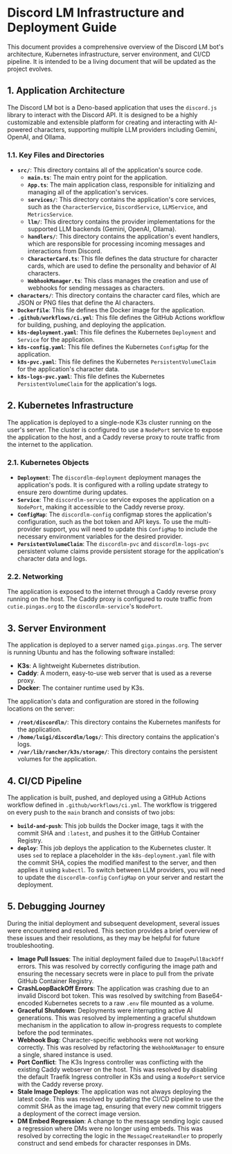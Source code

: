 # Discord LM Infrastructure and Deployment Guide

This document provides a comprehensive overview of the Discord LM bot's architecture, Kubernetes infrastructure, server environment, and CI/CD pipeline. It is intended to be a living document that will be updated as the project evolves.

## 1. Application Architecture

The Discord LM bot is a Deno-based application that uses the `discord.js` library to interact with the Discord API. It is designed to be a highly customizable and extensible platform for creating and interacting with AI-powered characters, supporting multiple LLM providers including Gemini, OpenAI, and Ollama.

### 1.1. Key Files and Directories

*   **`src/`**: This directory contains all of the application's source code.
    *   **`main.ts`**: The main entry point for the application.
    *   **`App.ts`**: The main application class, responsible for initializing and managing all of the application's services.
    *   **`services/`**: This directory contains the application's core services, such as the `CharacterService`, `DiscordService`, `LLMService`, and `MetricsService`.
    *   **`llm/`**: This directory contains the provider implementations for the supported LLM backends (Gemini, OpenAI, Ollama).
    *   **`handlers/`**: This directory contains the application's event handlers, which are responsible for processing incoming messages and interactions from Discord.
    *   **`CharacterCard.ts`**: This file defines the data structure for character cards, which are used to define the personality and behavior of AI characters.
    *   **`WebhookManager.ts`**: This class manages the creation and use of webhooks for sending messages as characters.
*   **`characters/`**: This directory contains the character card files, which are JSON or PNG files that define the AI characters.
*   **`Dockerfile`**: This file defines the Docker image for the application.
*   **`.github/workflows/ci.yml`**: This file defines the GitHub Actions workflow for building, pushing, and deploying the application.
*   **`k8s-deployment.yaml`**: This file defines the Kubernetes `Deployment` and `Service` for the application.
*   **`k8s-config.yaml`**: This file defines the Kubernetes `ConfigMap` for the application.
*   **`k8s-pvc.yaml`**: This file defines the Kubernetes `PersistentVolumeClaim` for the application's character data.
*   **`k8s-logs-pvc.yaml`**: This file defines the Kubernetes `PersistentVolumeClaim` for the application's logs.

## 2. Kubernetes Infrastructure

The application is deployed to a single-node K3s cluster running on the user's server. The cluster is configured to use a `NodePort` service to expose the application to the host, and a Caddy reverse proxy to route traffic from the internet to the application.

### 2.1. Kubernetes Objects

*   **`Deployment`**: The `discordlm-deployment` deployment manages the application's pods. It is configured with a rolling update strategy to ensure zero downtime during updates.
*   **`Service`**: The `discordlm-service` service exposes the application on a `NodePort`, making it accessible to the Caddy reverse proxy.
*   **`ConfigMap`**: The `discordlm-config` configmap stores the application's configuration, such as the bot token and API keys. To use the multi-provider support, you will need to update this `ConfigMap` to include the necessary environment variables for the desired provider.
*   **`PersistentVolumeClaim`**: The `discordlm-pvc` and `discordlm-logs-pvc` persistent volume claims provide persistent storage for the application's character data and logs.

### 2.2. Networking

The application is exposed to the internet through a Caddy reverse proxy running on the host. The Caddy proxy is configured to route traffic from `cutie.pingas.org` to the `discordlm-service`'s `NodePort`.

## 3. Server Environment

The application is deployed to a server named `giga.pingas.org`. The server is running Ubuntu and has the following software installed:

*   **K3s**: A lightweight Kubernetes distribution.
*   **Caddy**: A modern, easy-to-use web server that is used as a reverse proxy.
*   **Docker**: The container runtime used by K3s.

The application's data and configuration are stored in the following locations on the server:

*   **`/root/discordlm/`**: This directory contains the Kubernetes manifests for the application.
*   **`/home/luigi/discordlm/logs/`**: This directory contains the application's logs.
*   **`/var/lib/rancher/k3s/storage/`**: This directory contains the persistent volumes for the application.

## 4. CI/CD Pipeline

The application is built, pushed, and deployed using a GitHub Actions workflow defined in `.github/workflows/ci.yml`. The workflow is triggered on every push to the `main` branch and consists of two jobs:

*   **`build-and-push`**: This job builds the Docker image, tags it with the commit SHA and `:latest`, and pushes it to the GitHub Container Registry.
*   **`deploy`**: This job deploys the application to the Kubernetes cluster. It uses `sed` to replace a placeholder in the `k8s-deployment.yaml` file with the commit SHA, copies the modified manifest to the server, and then applies it using `kubectl`. To switch between LLM providers, you will need to update the `discordlm-config` `ConfigMap` on your server and restart the deployment.

## 5. Debugging Journey

During the initial deployment and subsequent development, several issues were encountered and resolved. This section provides a brief overview of these issues and their resolutions, as they may be helpful for future troubleshooting.

*   **Image Pull Issues**: The initial deployment failed due to `ImagePullBackOff` errors. This was resolved by correctly configuring the image path and ensuring the necessary secrets were in place to pull from the private GitHub Container Registry.
*   **CrashLoopBackOff Errors**: The application was crashing due to an invalid Discord bot token. This was resolved by switching from Base64-encoded Kubernetes secrets to a raw `.env` file mounted as a volume.
*   **Graceful Shutdown**: Deployments were interrupting active AI generations. This was resolved by implementing a graceful shutdown mechanism in the application to allow in-progress requests to complete before the pod terminates.
*   **Webhook Bug**: Character-specific webhooks were not working correctly. This was resolved by refactoring the `WebhookManager` to ensure a single, shared instance is used.
*   **Port Conflict**: The K3s Ingress controller was conflicting with the existing Caddy webserver on the host. This was resolved by disabling the default Traefik Ingress controller in K3s and using a `NodePort` service with the Caddy reverse proxy.
*   **Stale Image Deploys**: The application was not always deploying the latest code. This was resolved by updating the CI/CD pipeline to use the commit SHA as the image tag, ensuring that every new commit triggers a deployment of the correct image version.
*   **DM Embed Regression**: A change to the message sending logic caused a regression where DMs were no longer using embeds. This was resolved by correcting the logic in the `MessageCreateHandler` to properly construct and send embeds for character responses in DMs.